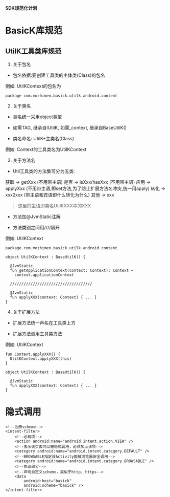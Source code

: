 **SDK规范化计划**
# BasicK库规范

## UtilK工具类库规范 

1. 关于包名

- 包名依据:要创建工具类的主体类(Class)的包名

例如: UtilKContext的包名为
```
package com.mozhimen.basick.utilk.android.content
```

2. 关于类名

- 类名统一采用object类型

- 如需TAG, 继承自IUtilK, 如需_context, 继承自BaseUtilK() 

- 类名命名: UtilK+主类名(Class)

例如: Context的工具类名为UtilKContext

3. 关于方法名

- Util工具类的方法集可分为五类:

获取 -> getXxx (不用带主语)
是否 -> isXxx/hasXxx (不用带主语)
应用 -> applyXxx (不用带主语,即set方法,为了防止扩展方法名冲突,统一用apply)
转化 -> xxx2xxx (带主语和宾语即什么转化为什么)
其他 -> xxx 

>这里的主语即类名UtilKXXX中的XXX

- 方法加@JvmStatic注解

- 方法类别之间用////隔开

例如: UtilKContext
```
package com.mozhimen.basick.utilk.android.content

object UtilKContext : BaseUtilK() {

  @JvmStatic
  fun getApplicationContext(context: Context): Context =
    context.applicationContext

  ////////////////////////////////////

  @JvmStatic
  fun applyXXX(context: Context) { ... }
}
```

4. 关于扩展方法

- 扩展方法统一声名在工具类上方

- 扩展方法调用工具类方法

例如: UtilKContext

```
fun Context.applyXXX() {
  UtilKContext.applyXXX(this)
}

object UtilKContext : BaseUtilK() {

  @JvmStatic
  fun applyXXX(context: Context) { ... }
}
```

# 隐式调用
```
<!--注册scheme-->
<intent-filter>
    <!--必有项-->
    <action android:name="android.intent.action.VIEW" />
    <!--表示该页面可以被隐式调用，必须加上该项-->
    <category android:name="android.intent.category.DEFAULT" />
    <!--BROWSABLE指定该Activity能被浏览器安全调用-->
    <category android:name="android.intent.category.BROWSABLE" />
    <!--协议部分-->
    <!--声明自定义scheme，类似于http, https-->
    <data
        android:host="basick"
        android:scheme="basick" />
</intent-filter>
```

